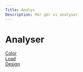 ```yaml
---
Title: Analys
Description: Här gör vi analyser
---
```


<h1>Analyser</h1>

<div class="color-box">
<a href="../portfolio/01_colors">Color</a>
</div>

<div class="load-box">
<a href="../portfolio/02_load">Load</a>
</div>

<div class="design-box">
<a href="../portfolio/03_design_principles">Design</a>
</div>
